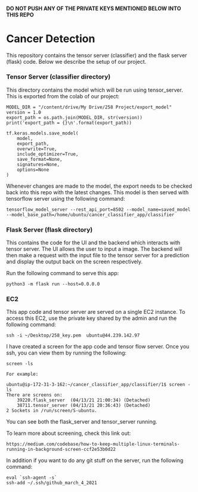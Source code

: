 #### DO NOT PUSH ANY OF THE PRIVATE KEYS MENTIONED BELOW INTO THIS REPO
# Cancer Detection
This repository contains the tensor server (classifier) and the flask server (flask) code. Below we describe the setup of our project.
### Tensor Server (classifier directory)
This directory contains the model which will be run using tensor_server. This is exported from the colab of our project:
```
MODEL_DIR = "/content/drive/My Drive/258 Project/export_model"
version = 1.0
export_path = os.path.join(MODEL_DIR, str(version))
print('export_path = {}\n'.format(export_path))

tf.keras.models.save_model(
    model,
    export_path,
    overwrite=True,
    include_optimizer=True,
    save_format=None,
    signatures=None,
    options=None
)
```
Whenever changes are made to the model, the export needs to be checked back into this repo with the latest changes. This model is then served with tensorflow server using the following command:

```
tensorflow_model_server --rest_api_port=8502 --model_name=saved_model --model_base_path=/home/ubuntu/cancer_classifier_app/classifier
```
### Flask Server (flask directory)
This contains the code for the UI and the backend which interacts with tensor server. The UI allows the user to input a image. The backend will then make a request with the input file to the tensor server for a prediction and display the output back on the screen respectively.

Run the following command to serve this app:

```
python3 -m flask run --host=0.0.0.0
```

### EC2
This app code and tensor server are served on a single EC2 instance. To access this EC2, use the private key shared by the admin and run the following command:

```
ssh -i ~/Desktop/258_key.pem  ubuntu@44.239.142.97
```

I have created a screen for the app code and tensor flow server. Once you ssh, you can view them by running the following:

```
screen -ls

For example:

ubuntu@ip-172-31-3-162:~/cancer_classifier_app/classifier/1$ screen -ls
There are screens on:
	39220.flask_server	(04/13/21 21:00:34)	(Detached)
	38711.tensor_server	(04/13/21 20:36:43)	(Detached)
2 Sockets in /run/screen/S-ubuntu.
```

You can see both the flask_server and tensor_server running.

To learn more about screening, check this link out: 

```
https://medium.com/codebase/how-to-keep-multiple-linux-terminals-running-in-background-screen-ccf2e53b0d22
```

In addition if you want to do any git stuff on the server, run the following command:

```
eval `ssh-agent -s`
ssh-add ~/.ssh/github_march_4_2021
```
